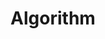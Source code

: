 ---
title: "Algorithm"
permalink: /_posts/Algorithm/
layout: categories
author_profile: true
taxonomy: "algorithm"
---